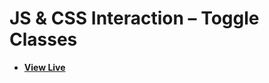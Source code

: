 # JS & CSS Interaction – Toggle Classes

- [**View Live**](https://tahmid-sarker.github.io/Modern-HTML-CSS-Notes/12-Transition-Animation-and-JavaScript/05-JS-and-CSS/)